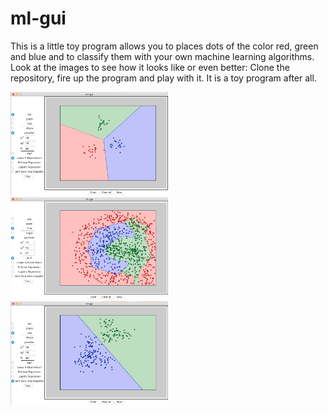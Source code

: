 # ml-gui
This is a little toy program allows you to places dots of the color red, green and blue and to classify them with your own machine learning algorithms. Look at the images to see how it looks like or even better: Clone the repository, fire up the program and play with it. It is a toy program after all.

<img src="https://github.com/munluk/ml-gui/blob/master/images/k-discriminant-classification.png" width="50%"></img>
<img src="https://github.com/munluk/ml-gui/blob/master/images/mlp_classification.png" width="50%"></img>
<img src="https://github.com/munluk/ml-gui/blob/master/images/soft-zero-one_classification.png" width="50%"></img>


